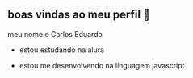 ## boas vindas ao meu perfil 🤔

meu nome e Carlos Eduardo

- estou estudando na alura

- estou me desenvolvendo na linguagem javascript
